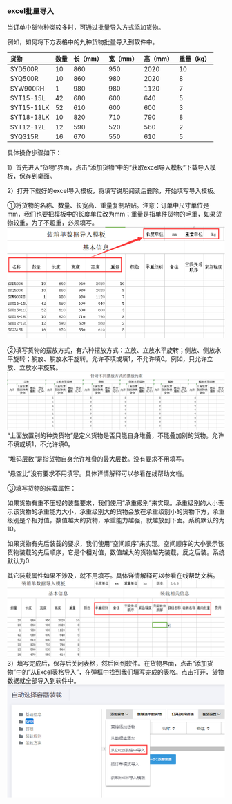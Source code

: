 ### **excel批量导入**

当订单中货物种类较多时，可通过批量导入方式添加货物。

例如，如何将下方表格中的九种货物批量导入到软件中。

| 货物 | 数量 | 长（mm） | 宽（mm） | 高（mm） | 重量（kg） |
| :--- | :--- | :--- | :--- | :--- | :--- |
| SYD500R | 10 | 860 | 950 | 2020 | 10 |
| SYQ500R | 10 | 860 | 980 | 2020 | 8 |
| SYW900RH | 1 | 980 | 980 | 1120 | 7 |
| SYT15-15L | 42 | 680 | 600 | 640 | 5 |
| SYT15-11LK | 52 | 610 | 600 | 600 | 3 |
| SYT18-18LK | 10 | 820 | 710 | 790 | 8 |
| SYT12-12L | 12 | 590 | 520 | 560 | 2 |
| SYQ315R | 16 | 670 | 550 | 610 | 5 |

具体操作步骤如下：

1）首先进入“货物”界面，点击“添加货物”中的“获取excel导入模板”下载导入模板，保存到桌面。

2）打开下载好的excel导入模板，将填写说明阅读后删除，开始填写导入模板。

①将货物的名称、数量、长宽高、重量复制粘贴。注意：订单中尺寸单位是mm，我们也要把模板中的长度单位改为mm；重量是指单件货物的毛重，如果货物较重，为了不超重，必须填写。![](/assets/QQ截图20180727113332.png)

②填写货物的摆放方式，有六种摆放方式：立放、立放水平旋转；侧放、侧放水平旋转；躺放、躺放水平旋转。允许不填或填1，不允许填0。例如，只允许立放、立放水平旋转。![](/assets/QQ截图20180727113747.png)“上面放置别的种类货物”是定义货物是否只能自身堆叠，不能叠加别的货物。允许不填或填1，不允许填0。

“堆码层数”是指货物自身允许堆叠的最大层数。没有要求不用填写。

“悬空比”没有要求不用填写。具体详情解释可以参看在线帮助文档。

③填写货物的装载属性：

如果货物有重不压轻的装载要求，我们使用“承重级别”来实现。承重级别的大小表示该货物的承重能力大小，承重级别大的货物会放在承重级别小的货物下方，承重级别是个相对值，数值越大的货物，承重能力越强，就越放到下面。系统默认的为10。

如果货物有先后装载的要求，我们使用“空间顺序”来实现。空间顺序的大小表示该货物装载的先后顺序，它是个相对值，数值越大的货物越先装载，反之后装。系统默认为0.

其它装载属性如果不涉及，就不用填写。具体详情解释可以参看在线帮助文档。![](/assets/QQ截图20180727113956.png)3）填写完成后，保存后关闭表格，然后回到软件。在货物界面，点击“添加货物”中的“从Excel表格导入”，在弹框中找到我们填写完成的表格。点击打开，货物数据就全部导入到软件中。![](/assets/QQ截图20180727114112.png)



